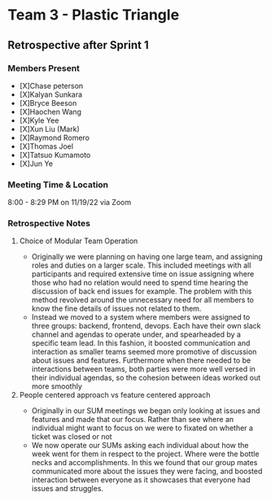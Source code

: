 # Team 3 - Plastic Triangle

## **Retrospective after Sprint 1**

### **Members Present**

- [X]Chase peterson
- [X]Kalyan Sunkara
- [X]Bryce Beeson
- [X]Haochen Wang
- [X]Kyle Yee
- [X]Xun Liu (Mark)
- [X]Raymond Romero
- [X]Thomas Joel
- [X]Tatsuo Kumamoto
- [X]Jun Ye

### **Meeting Time & Location**

8:00 - 8:29 PM on 11/19/22 via Zoom

### **Retrospective Notes**

<ol>
    <li>Choice of Modular Team Operation</li>
        <ul>
            <li>Originally we were planning on having one large team, and assigning roles and duties on a larger scale. This included meetings with all participants and required extensive time on issue assigning where those who had no relation would need to spend time hearing the discussion of back end issues for example.
            The problem with this method revolved around the unnecessary need for all members to know the fine details of issues not related to them.</li>
            <li>Instead we moved to a system where members were assigned to three groups: backend, frontend, devops. Each have their own slack channel and agendas to operate under, and spearheaded by a specific team lead. 
            In this fashion, it boosted communication and interaction as smaller teams seemed more promotive of discussion about issues and features. Furthermore when there needed to be interactions between teams, both parties were more well versed in their individual agendas, so the cohesion between ideas worked out more smoothly</li>
        </ul>
    <li>People centered approach vs feature centered approach </li>
        <ul>
            <li>Originally in our  SUM meetings we began only looking at issues and features and made that our focus. Rather than see where an individual might want to focus on we were to fixated on whether a ticket was closed or not</li>
            <li>We now operate our SUMs asking each individual about how the week went for them in respect to the project. Where were the bottle necks and accomplishments. In this we found that our group mates communicated more about the issues they were facing, and boosted interaction between everyone as it showcases that everyone had issues and struggles.</li>
        </ul>
</ol>
